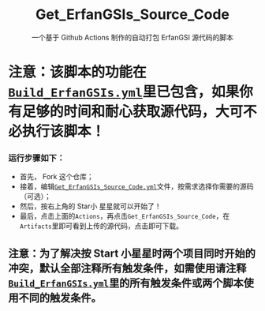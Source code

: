 <h1 align="center"> Get_ErfanGSIs_Source_Code </h1>

<p align="center">
	一个基于 Github Actions 制作的自动打包 ErfanGSI 源代码的脚本
</p>

# 注意：该脚本的功能在<code>[Build_ErfanGSIs.yml](.github/workflows/Build_ErfanGSIs.yml)</code>里已包含，如果你有足够的时间和耐心获取源代码，大可不必执行该脚本！

### 运行步骤如下： 
- 首先， Fork 这个仓库；
- 接着，编辑<code>[Get_ErfanGSIs_Source_Code.yml](.github/workflows/Get_ErfanGSIs_Source_Code.yml)</code>文件，按需求选择你需要的源码（可选）；
- 然后，按右上角的 Star小 星星就可以开始了！
- 最后，点击上面的`Actions`，再点击`Get_ErfanGSIs_Source_Code`，在`Artifacts`里即可看到上传的源代码，点击即可下载。 

## 注意：为了解决按 Start 小星星时两个项目同时开始的冲突，默认全部注释所有触发条件，如需使用请注释<code>[Build_ErfanGSIs.yml](.github/workflows/Build_ErfanGSIs.yml)</code>里的所有触发条件或两个脚本使用不同的触发条件。
